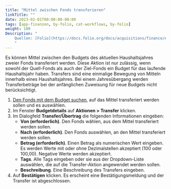 ```yaml
---
title: "Mittel zwischen Fonds transferieren"
linkTitle: ""
date: 2023-02-01T00:00:00-00:00
tags: [app-finanzen, by-folio, cat-workflows, by-folio]
weight: 100
Description: "
    Quellen: [Folio](https://docs.folio.org/docs/acquisitions/finance/#transferring-money-between-funds) & [GBV](https://info.gbv.de/display/FOLIOGBVEXTERN/Folio:+Mittel+zwischen+Fonds+transferieren)
    "
---
```


Es können Mittel zwischen den Budgets des aktuellen Haushaltsjahres zweier Fonds transferiert werden. Diese Aktion ist nur zulässig, wenn sowohl der Quell-Fonds als auch der Ziel-Fonds ein Budget für das laufende Haushaltsjahr haben. Transfers sind eine einmalige Bewegung von Mitteln innerhalb eines Haushaltsjahres. Bei einem Jahresübergang werden Transferbeträge bei der anfänglichen Zuweisung für neue Budgets nicht berücksichtigt.

1.  [Den Fonds mit dem Budget suchen](https://info.gbv.de/display/FOLIOGBVEXTERN/Folio%3A+Haushaltsjahr%2C+Etat%2C+Gruppe%2C+Fonds+suchen), auf das Mittel transferiert werden sollen und es auswählen.
2.  Im Fenster **Budgetdetails** auf **Aktionen > Transfer** klicken.
3.  Im Dialogfeld **Transfer/Übertrag** die folgenden Informationen eingeben:
    -   **Von (erforderlich)**. Den Fonds wählen, aus dem Mittel transferiert werden sollen.
    -   **Nach (erforderlich)**. Den Fonds auswählen, an den Mittel transferiert werden sollen.
    -   **Betrag (erforderlich)**. Einen Betrag als numerischen Wert eingeben. Es werden Werte mit oder ohne Dezimalstellen akzeptiert (100 oder 100,00). Negative Werte werden akzeptiert.
    -   **Tags**. Alle Tags eingeben oder sie aus der Dropdown-Liste auswählen, die auf die Transfer-Aktion angewendet werden sollen.
    -   **Beschreibung**. Eine Beschreibung des Transfers eingeben.
4.  Auf **Bestätigen** klicken. Es erscheint eine Bestätigungsmeldung und der Transfer ist abgeschlossen.
